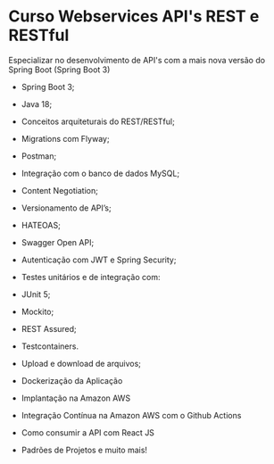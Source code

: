 # Curso Webservices API's REST e RESTful

Especializar no desenvolvimento de API's com a mais nova versão do Spring Boot (Spring Boot 3) 

- Spring Boot 3;

- Java 18;

- Conceitos arquiteturais do REST/RESTful;

- Migrations com Flyway;

- Postman;

- Integração com o banco de dados MySQL;

- Content Negotiation;

- Versionamento de API’s;

- HATEOAS;

- Swagger Open API;

- Autenticação com JWT e Spring Security;

- Testes unitários e de integração com:

- JUnit 5;

- Mockito;

- REST Assured;

- Testcontainers.

- Upload e download de arquivos;

- Dockerização da Aplicação

- Implantação na Amazon AWS

- Integração Contínua na Amazon AWS com o Github Actions

- Como consumir a API com React JS

- Padrões de Projetos e muito mais!
